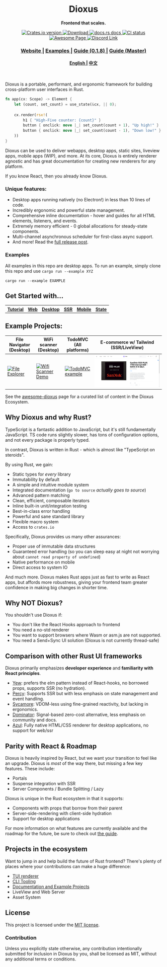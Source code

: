 <div align="center">
  <h1>Dioxus</h1>
  <p>
    <strong>Frontend that scales.</strong>
  </p>
</div>

<div align="center">
  <!-- Crates version -->
  <a href="https://crates.io/crates/dioxus">
    <img src="https://img.shields.io/crates/v/dioxus.svg?style=flat-square"
    alt="Crates.io version" />
  </a>
  <!-- Downloads -->
  <a href="https://crates.io/crates/dioxus">
    <img src="https://img.shields.io/crates/d/dioxus.svg?style=flat-square"
      alt="Download" />
  </a>
  <!-- docs -->
  <a href="https://docs.rs/dioxus">
    <img src="https://img.shields.io/badge/docs-latest-blue.svg?style=flat-square"
      alt="docs.rs docs" />
  </a>
  <!-- CI -->
  <a href="https://github.com/jkelleyrtp/dioxus/actions">
    <img src="https://github.com/dioxuslabs/dioxus/actions/workflows/main.yml/badge.svg"
      alt="CI status" />
  </a>

  <!--Awesome -->
  <a href="https://github.com/dioxuslabs/awesome-dioxus">
    <img src="https://cdn.rawgit.com/sindresorhus/awesome/d7305f38d29fed78fa85652e3a63e154dd8e8829/media/badge.svg" alt="Awesome Page" />
  </a>
  <!-- Discord -->
  <a href="https://discord.gg/XgGxMSkvUM">
    <img src="https://img.shields.io/discord/899851952891002890.svg?logo=discord&style=flat-square" alt="Discord Link" />
  </a>
</div>



<div align="center">
  <h3>
    <a href="https://dioxuslabs.com"> Website </a>
    <span> | </span>
    <a href="https://github.com/DioxusLabs/example-projects"> Examples </a>
    <span> | </span>
    <a href="https://dioxuslabs.com/guide"> Guide (0.1.8) </a>
    <span> | </span>
    <a href="https://dioxuslabs.com/nightly/guide"> Guide (Master) </a>
  </h3>
</div>

<div align="center">
  <h4>
    <a href="https://github.com/DioxusLabs/dioxus/blob/master/README.md"> English </a>
    <span> | </span>
    <a href="https://github.com/DioxusLabs/dioxus/blob/master/notes/README/ZH_CN.md"> 中文 </a>
  </h3>
</div>

<br/>

Dioxus is a portable, performant, and ergonomic framework for building cross-platform user interfaces in Rust.

```rust
fn app(cx: Scope) -> Element {
    let (count, set_count) = use_state(&cx, || 0);

    cx.render(rsx!(
        h1 { "High-Five counter: {count}" }
        button { onclick: move |_| set_count(count + 1), "Up high!" }
        button { onclick: move |_| set_count(count - 1), "Down low!" }
    ))
}
```

Dioxus can be used to deliver webapps, desktop apps, static sites, liveview apps, mobile apps (WIP), and more. At its core, Dioxus is entirely renderer agnostic and has great documentation for creating new renderers for any platform.

If you know React, then you already know Dioxus.

### Unique features:
- Desktop apps running natively (no Electron!) in less than 10 lines of code.
- Incredibly ergonomic and powerful state management.
- Comprehensive inline documentation - hover and guides for all HTML elements, listeners, and events.
- Extremely memory efficient - 0 global allocations for steady-state components.
- Multi-channel asynchronous scheduler for first-class async support.
- And more! Read the [full release post](https://dioxuslabs.com/blog/introducing-dioxus/).


### Examples

All examples in this repo are desktop apps. To run an example, simply clone this repo and use `cargo run --example XYZ`

```
cargo run --example EXAMPLE
```

## Get Started with...

<table style="width:100%" align="center">
    <tr >
        <th><a href="https://dioxuslabs.com/guide/">Tutorial</a></th>
        <th><a href="https://dioxuslabs.com/reference/web">Web</a></th>
        <th><a href="https://dioxuslabs.com/reference/desktop/">Desktop</a></th>
        <th><a href="https://dioxuslabs.com/reference/ssr/">SSR</a></th>
        <th><a href="https://dioxuslabs.com/reference/mobile/">Mobile</a></th>
        <th><a href="https://dioxuslabs.com/guide/concepts/managing_state.html">State</a></th>
    <tr>
</table>


## Example Projects:

| File Navigator (Desktop)                                                                                                                                                        | WiFi scanner (Desktop)                                                                                                                                                                 | TodoMVC (All platforms)                                                                                                                                                 | E-commerce w/ Tailwind (SSR/LiveView)                                                                                                                                                 |
| ------------------------------------------------------------------------------------------------------------------------------------------------------------------------------- | -------------------------------------------------------------------------------------------------------------------------------------------------------------------------------------- | ----------------------------------------------------------------------------------------------------------------------------------------------------------------------- | ------------------------------------------------------------------------------------------------------------------------------------------------------------------------------------- |
| [![File Explorer](https://github.com/DioxusLabs/example-projects/raw/master/file-explorer/image.png)](https://github.com/DioxusLabs/example-projects/blob/master/file-explorer) | [![Wifi Scanner Demo](https://github.com/DioxusLabs/example-projects/raw/master/wifi-scanner/demo_small.png)](https://github.com/DioxusLabs/example-projects/blob/master/wifi-scanner) | [![TodoMVC example](https://github.com/DioxusLabs/example-projects/raw/master/todomvc/example.png)](https://github.com/DioxusLabs/example-projects/blob/master/todomvc) | [![E-commerce Example](https://github.com/DioxusLabs/example-projects/raw/master/ecommerce-site/demo.png)](https://github.com/DioxusLabs/example-projects/blob/master/ecommerce-site) |


See the [awesome-dioxus](https://github.com/DioxusLabs/awesome-dioxus) page for a curated list of content in the Dioxus Ecosystem.


## Why Dioxus and why Rust?

TypeScript is a fantastic addition to JavaScript, but it's still fundamentally JavaScript. TS code runs slightly slower, has tons of configuration options, and not every package is properly typed.

In contrast, Dioxus is written in Rust - which is almost like "TypeScript on steroids".

By using Rust, we gain:

- Static types for *every* library
- Immutability by default
- A simple and intuitive module system
- Integrated documentation (`go to source` _actually goes to source_)
- Advanced pattern matching
- Clean, efficient, composable iterators
- Inline built-in unit/integration testing
- Best-in-class error handling
- Powerful and sane standard library
- Flexible macro system
- Access to `crates.io`

Specifically, Dioxus provides us many other assurances:

- Proper use of immutable data structures
- Guaranteed error handling (so you can sleep easy at night not worrying about `cannot read property of undefined`)
- Native performance on mobile
- Direct access to system IO

And much more. Dioxus makes Rust apps just as fast to write as React apps, but affords more robustness, giving your frontend team greater confidence in making big changes in shorter time.

## Why NOT Dioxus?
You shouldn't use Dioxus if:

- You don't like the React Hooks approach to frontend
- You need a no-std renderer
- You want to support browsers where Wasm or asm.js are not supported.
- You need a Send+Sync UI solution (Dioxus is not currently thread-safe)

## Comparison with other Rust UI frameworks
Dioxus primarily emphasizes **developer experience** and **familiarity with React principles**.

- [Yew](https://github.com/yewstack/yew): prefers the elm pattern instead of React-hooks, no borrowed props, supports SSR (no hydration).
- [Percy](https://github.com/chinedufn/percy): Supports SSR but with less emphasis on state management and event handling.
- [Sycamore](https://github.com/sycamore-rs/sycamore): VDOM-less using fine-grained reactivity, but lacking in ergonomics.
- [Dominator](https://github.com/Pauan/rust-dominator): Signal-based zero-cost alternative, less emphasis on community and docs.
- [Azul](https://azul.rs): Fully native HTML/CSS renderer for desktop applications, no support for web/ssr


## Parity with React & Roadmap

Dioxus is heavily inspired by React, but we want your transition to feel like an upgrade. Dioxus is _most_ of the way there, but missing a few key features. These include:

- Portals
- Suspense integration with SSR
- Server Components / Bundle Splitting / Lazy

Dioxus is unique in the Rust ecosystem in that it supports:

- Components with props that borrow from their parent
- Server-side-rendering with client-side hydration
- Support for desktop applications

For more information on what features are currently available and the roadmap for the future, be sure to check out [the guide](https://dioxuslabs.com/guide/).

## Projects in the ecosystem

Want to jump in and help build the future of Rust frontend? There's plenty of places where your contributions can make a huge difference:

- [TUI renderer](https://github.com/dioxusLabs/rink)
- [CLI Tooling](https://github.com/dioxusLabs/cli)
- [Documentation and Example Projects](https://github.com/dioxusLabs/docsite)
- LiveView and Web Server
- Asset System

## License

This project is licensed under the [MIT license].

[MIT license]: https://github.com/dioxuslabs/dioxus/blob/master/LICENSE

### Contribution

Unless you explicitly state otherwise, any contribution intentionally submitted
for inclusion in Dioxus by you, shall be licensed as MIT, without any additional
terms or conditions.

